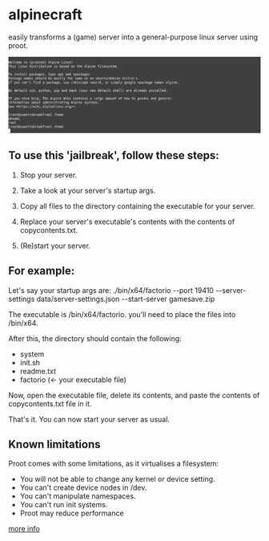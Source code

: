 # alpinecraft
easily transforms a (game) server into a general-purpose linux server using proot.

![readme-image](readme-image.png)

## To use this 'jailbreak', follow these steps:
 1. Stop your server.

 2. Take a look at your server's startup args.

 3. Copy all files to the directory containing the executable for your server.

 4. Replace your server's executable's contents with the contents of copycontents.txt.

 5. (Re)start your server.

## For example:
Let's say your startup args are:
./bin/x64/factorio --port 19410 --server-settings data/server-settings.json --start-server gamesave.zip

The executable is /bin/x64/factorio. you'll need to place the files into /bin/x64.

After this, the directory should contain the following:
- system
- init.sh
- readme.txt
- factorio (<- your executable file)

Now, open the executable file, delete its contents, and paste the contents of copycontents.txt file in it.

That's it. You can now start your server as usual.

## Known limitations
Proot comes with some limitations, as it virtualises a filesystem:
- You will not be able to change any kernel or device setting.
- You can't create device nodes in /dev.
- You can't manipulate namespaces.
- You can't run init systems.
- Proot may reduce performance

[more info](https://proot-me.github.io/)
